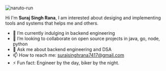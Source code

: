 ![naruto-run](https://github.com/user-attachments/assets/023abead-7ef1-49bb-8fea-f1a88c8dd050)

Hi I'm **Suraj Singh Rana**, I am interested about desiging and implementing tools and systems that helps me and others.

<!--
**Circles24/Circles24** is a ✨ _special_ ✨ repository because its `README.md` (this file) appears on your GitHub profile.

Here are some ideas to get you started:
-->

- 🌱 I’m currently indulging in backend engineering 
- 👯 I’m looking to collaborate on open source projects in java, go, node, python
- 💬 Ask me about backend engineering and DSA
- 📫 How to reach me: surajsinghrana7417@gmail.com
- ⚡ Fun fact: Engineer by the day, biker by the night.

